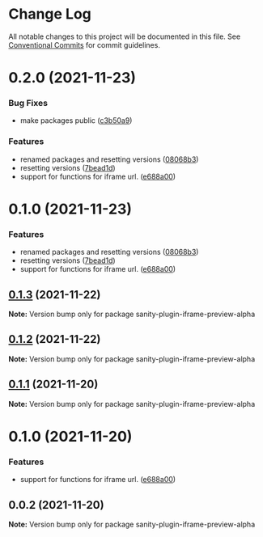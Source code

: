 # Change Log

All notable changes to this project will be documented in this file.
See [Conventional Commits](https://conventionalcommits.org) for commit guidelines.

# 0.2.0 (2021-11-23)


### Bug Fixes

* make packages public ([c3b50a9](https://github.com/snorrees/sanity-iframe-preview/commit/c3b50a90c7bb0a343a76218f23b51eb242ac809e))


### Features

* renamed packages and resetting versions ([08068b3](https://github.com/snorrees/sanity-iframe-preview/commit/08068b334310830e19668bc389f29e86b5c49065))
* resetting versions ([7bead1d](https://github.com/snorrees/sanity-iframe-preview/commit/7bead1da078c53fbc2df5f37536937b7d454e72a))
* support for functions for iframe url. ([e688a00](https://github.com/snorrees/sanity-iframe-preview/commit/e688a00454a0e2fef5445333aa11a44a1301af53))





# 0.1.0 (2021-11-23)


### Features

* renamed packages and resetting versions ([08068b3](https://github.com/snorrees/sanity-iframe-preview/commit/08068b334310830e19668bc389f29e86b5c49065))
* resetting versions ([7bead1d](https://github.com/snorrees/sanity-iframe-preview/commit/7bead1da078c53fbc2df5f37536937b7d454e72a))
* support for functions for iframe url. ([e688a00](https://github.com/snorrees/sanity-iframe-preview/commit/e688a00454a0e2fef5445333aa11a44a1301af53))






## [0.1.3](https://github.com/snorrees/sanity-iframe-preview/compare/sanity-plugin-iframe-preview-alpha@0.1.1...sanity-plugin-iframe-preview-alpha@0.1.3) (2021-11-22)

**Note:** Version bump only for package sanity-plugin-iframe-preview-alpha





## [0.1.2](https://github.com/snorrees/sanity-iframe-preview/compare/sanity-plugin-iframe-preview-alpha@0.1.1...sanity-plugin-iframe-preview-alpha@0.1.2) (2021-11-22)

**Note:** Version bump only for package sanity-plugin-iframe-preview-alpha





## [0.1.1](https://github.com/snorrees/sanity-iframe-preview/compare/sanity-plugin-iframe-preview-alpha@0.1.0...sanity-plugin-iframe-preview-alpha@0.1.1) (2021-11-20)

**Note:** Version bump only for package sanity-plugin-iframe-preview-alpha





# 0.1.0 (2021-11-20)


### Features

* support for functions for iframe url. ([e688a00](https://github.com/snorrees/sanity-iframe-preview/commit/e688a00454a0e2fef5445333aa11a44a1301af53))





## 0.0.2 (2021-11-20)

**Note:** Version bump only for package sanity-plugin-iframe-preview-alpha
